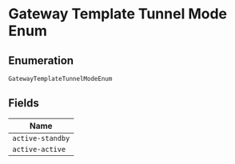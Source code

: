 
# Gateway Template Tunnel Mode Enum

## Enumeration

`GatewayTemplateTunnelModeEnum`

## Fields

| Name |
|  --- |
| `active-standby` |
| `active-active` |

